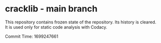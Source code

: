 # cracklib - main branch

This repository contains frozen state of the repository.
Its history is cleared. It is used only for static code
analysis with Codacy.

Commit Time: 1699247661